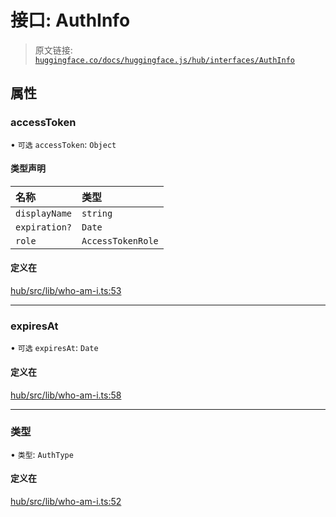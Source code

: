# 接口: AuthInfo

> 原文链接: [`huggingface.co/docs/huggingface.js/hub/interfaces/AuthInfo`](https://huggingface.co/docs/huggingface.js/hub/interfaces/AuthInfo)

## 属性

### accessToken

• `可选` `accessToken`: `Object`

#### 类型声明

| 名称 | 类型 |
| :-- | :-- |
| `displayName` | `string` |
| `expiration?` | `Date` |
| `role` | `AccessTokenRole` |

#### 定义在

[hub/src/lib/who-am-i.ts:53](https://github.com/huggingface/huggingface.js/blob/main/packages/hub/src/lib/who-am-i.ts#L53)

* * *

### expiresAt

• `可选` `expiresAt`: `Date`

#### 定义在

[hub/src/lib/who-am-i.ts:58](https://github.com/huggingface/huggingface.js/blob/main/packages/hub/src/lib/who-am-i.ts#L58)

* * *

### 类型

• `类型`: `AuthType`

#### 定义在

[hub/src/lib/who-am-i.ts:52](https://github.com/huggingface/huggingface.js/blob/main/packages/hub/src/lib/who-am-i.ts#L52)
